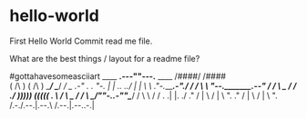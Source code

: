 # hello-world

First Hello World Commit read me file.

What are the best things / layout for a readme file?

#gottahavesomeasciiart
       ____  __.---""---.__  ____
      /####\/              \/####\
     (   /\ )              ( /\   )
     \____/                \____/
    __/                          \__
 .-"    .                      .    "-.
 |  |   \.._                _../   |  |
  \  \    \."-.__________.-"./    /  /
    \  \    "--.________.--"    /  /
  ___\  \_                    _/  /___
./    )))))                  (((((    \.
\                                      /
 \           \_          _/           /
   \    \____/""-.____.-""\____/    /
     \    \                  /    /
      \.  .|                |.  ./
    ." / |  \              /  | \  ".
 ."  /   |   \            /   |   \   ".
/.-./.--.|.--.\          /.--.|.--.\.-.|
